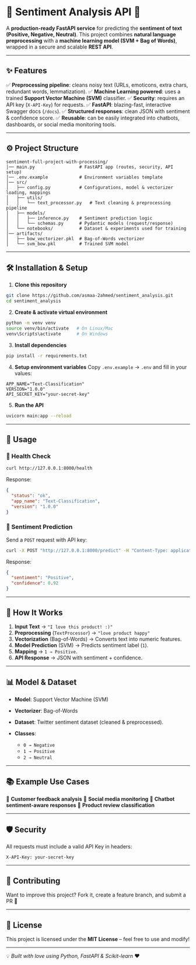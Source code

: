 
# 📝 Sentiment Analysis API 🚀

A **production-ready FastAPI service** for predicting the **sentiment of text (Positive, Negative, Neutral)**.
This project combines **natural language preprocessing** with a **machine learning model (SVM + Bag of Words)**, wrapped in a secure and scalable **REST API**.

---

## ✨ Features

✅ **Preprocessing pipeline**: cleans noisy text (URLs, emoticons, extra chars, redundant words, lemmatization).
✅ **Machine Learning powered**: uses a trained **Support Vector Machine (SVM)** classifier.
✅ **Security**: requires an API key (`X-API-Key`) for requests.
✅ **FastAPI**: blazing-fast, interactive Swagger docs (`/docs`).
✅ **Structured responses**: clean JSON with sentiment & confidence score.
✅ **Reusable**: can be easily integrated into chatbots, dashboards, or social media monitoring tools.

---

## ⚙️ Project Structure

```
sentiment-full-project-with-processing/
│── main.py                 # FastAPI app (routes, security, API setup)
│── .env.example            # Environment variables template
│── src/
│   ├── config.py           # Configurations, model & vectorizer loading, mappings
│   ├── utils/
│   │   └── text_processor.py   # Text cleaning & preprocessing pipeline
│   ├── models/
│   │   ├── inference.py    # Sentiment prediction logic
│   │   └── schemas.py      # Pydantic models (request/response)
│   └── notebooks/          # Dataset & experiments used for training
│── artifacts/
│   ├── bow_vectorizer.pkl  # Bag-of-Words vectorizer
│   └── svm_bow.pkl         # Trained SVM model
```

---

## 🛠️ Installation & Setup

1. **Clone this repository**

```bash
git clone https://github.com/asmaa-2ahmed/sentiment_analysis.git
cd sentiment_analysis
```

2. **Create & activate virtual environment**

```bash
python -m venv venv
source venv/bin/activate   # On Linux/Mac
venv\Scripts\activate      # On Windows
```

3. **Install dependencies**

```bash
pip install -r requirements.txt
```

4. **Setup environment variables**
   Copy `.env.example` → `.env` and fill in your values:

```env
APP_NAME="Text-Classification"
VERSION="1.0.0"
API_SECRET_KEY="your-secret-key"
```

5. **Run the API**

```bash
uvicorn main:app --reload
```

---

## 🚀 Usage

### 🔹 Health Check

```bash
curl http://127.0.0.1:8000/health
```

Response:

```json
{
  "status": "ok",
  "app_name": "Text-Classification",
  "version": "1.0.0"
}
```

### 🔹 Sentiment Prediction

Send a `POST` request with API key:

```bash
curl -X POST "http://127.0.0.1:8000/predict" -H "Content-Type: application/json" -H "X-API-Key: your-secret-key" -d '{"text": "I love this product! :)"}'
```

Response:

```json
{
  "sentiment": "Positive",
  "confidence": 0.92
}
```

---

## 🧩 How It Works

1. **Input Text** → `"I love this product! :)"`
2. **Preprocessing** (`TextProcessor`) → `"love product happy"`
3. **Vectorization** (Bag-of-Words) → Converts text into numeric features.
4. **Model Prediction** (SVM) → Predicts sentiment label (`1`).
5. **Mapping** → `1 → Positive`.
6. **API Response** → JSON with sentiment + confidence.

---

## 📊 Model & Dataset

* **Model**: Support Vector Machine (SVM)
* **Vectorizer**: Bag-of-Words
* **Dataset**: Twitter sentiment dataset (cleaned & preprocessed).
* **Classes**:

  * `0 → Negative`
  * `1 → Positive`
  * `2 → Neutral`

---

## 📚 Example Use Cases

🔹 **Customer feedback analysis**
🔹 **Social media monitoring**
🔹 **Chatbot sentiment-aware responses**
🔹 **Product review classification**

---

## 🛡️ Security

All requests must include a valid API Key in headers:

```http
X-API-Key: your-secret-key
```

---

## 🤝 Contributing

Want to improve this project? Fork it, create a feature branch, and submit a PR 🚀

---

## 📜 License

This project is licensed under the **MIT License** – feel free to use and modify!

---

💡 *Built with love using Python, FastAPI & Scikit-learn* ❤️
